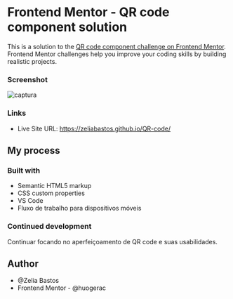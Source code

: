 # Frontend Mentor - QR code component solution

This is a solution to the [QR code component challenge on Frontend Mentor](https://www.frontendmentor.io/challenges/qr-code-component-iux_sIO_H). Frontend Mentor challenges help you improve your coding skills by building realistic projects.

### Screenshot

![captura](https://user-images.githubusercontent.com/108100725/186286435-c005063c-f643-4d88-a1ce-962352e00b88.jpg)

### Links

- Live Site URL: https://zeliabastos.github.io/QR-code/

## My process

### Built with

- Semantic HTML5 markup
- CSS custom properties
- VS Code
- Fluxo de trabalho para dispositivos móveis

### Continued development

Continuar focando no aperfeiçoamento de QR code e suas usabilidades.

## Author

- @Zelia Bastos
- Frontend Mentor - @huogerac
